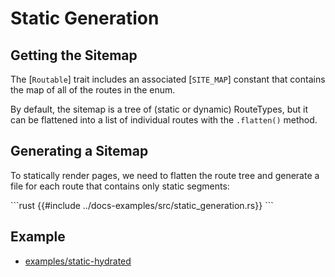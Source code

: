 # Static Generation

## Getting the Sitemap

The [`Routable`] trait includes an associated [`SITE_MAP`] constant that contains the map of all of the routes in the enum.

By default, the sitemap is a tree of (static or dynamic) RouteTypes, but it can be flattened into a list of individual routes with the `.flatten()` method.

## Generating a Sitemap

To statically render pages, we need to flatten the route tree and generate a file for each route that contains only static segments:

\```rust
{{#include ../docs-examples/src/static_generation.rs}}
\```

## Example

- [examples/static-hydrated](https://github.com/DioxusLabs/dioxus/tree/main/packages%2Ffullstack%2Fexamples%2Fstatic-hydrated)
